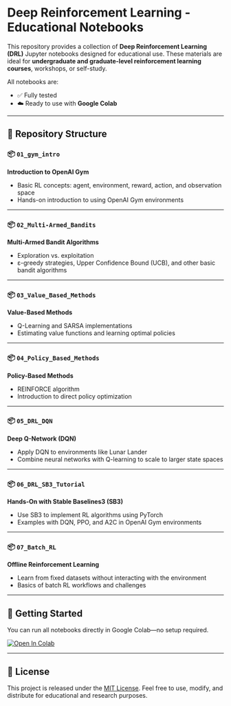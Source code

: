 # Deep Reinforcement Learning - Educational Notebooks

This repository provides a collection of **Deep Reinforcement Learning (DRL)** Jupyter notebooks designed for educational use. These materials are ideal for **undergraduate and graduate-level reinforcement learning courses**, workshops, or self-study.

All notebooks are:
- ✅ Fully tested
- ☁️ Ready to use with **Google Colab**

---

## 📁 Repository Structure

### 📦 `01_gym_intro`  
**Introduction to OpenAI Gym**  
- Basic RL concepts: agent, environment, reward, action, and observation space  
- Hands-on introduction to using OpenAI Gym environments

---

### 📦 `02_Multi-Armed_Bandits`  
**Multi-Armed Bandit Algorithms**  
- Exploration vs. exploitation  
- ε-greedy strategies, Upper Confidence Bound (UCB), and other basic bandit algorithms

---

### 📦 `03_Value_Based_Methods`  
**Value-Based Methods**  
- Q-Learning and SARSA implementations  
- Estimating value functions and learning optimal policies

---

### 📦 `04_Policy_Based_Methods`  
**Policy-Based Methods**  
- REINFORCE algorithm  
- Introduction to direct policy optimization

---

### 📦 `05_DRL_DQN`  
**Deep Q-Network (DQN)**  
- Apply DQN to environments like Lunar Lander  
- Combine neural networks with Q-learning to scale to larger state spaces

---

### 📦 `06_DRL_SB3_Tutorial`  
**Hands-On with Stable Baselines3 (SB3)**  
- Use SB3 to implement RL algorithms using PyTorch  
- Examples with DQN, PPO, and A2C in OpenAI Gym environments

---

### 📦 `07_Batch_RL`  
**Offline Reinforcement Learning**  
- Learn from fixed datasets without interacting with the environment  
- Basics of batch RL workflows and challenges

---

## 🚀 Getting Started

You can run all notebooks directly in Google Colab—no setup required.

[![Open In Colab](https://colab.research.google.com/assets/colab-badge.svg)](https://colab.research.google.com/)

---

## 📄 License

This project is released under the [MIT License](LICENSE). Feel free to use, modify, and distribute for educational and research purposes.
